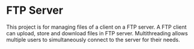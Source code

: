 # FTP Server
This project is for managing files of a client on a FTP server.
A FTP client can upload, store and download files in FTP server.
Multithreading allows multiple users to simultaneously connect to the server for their needs.
